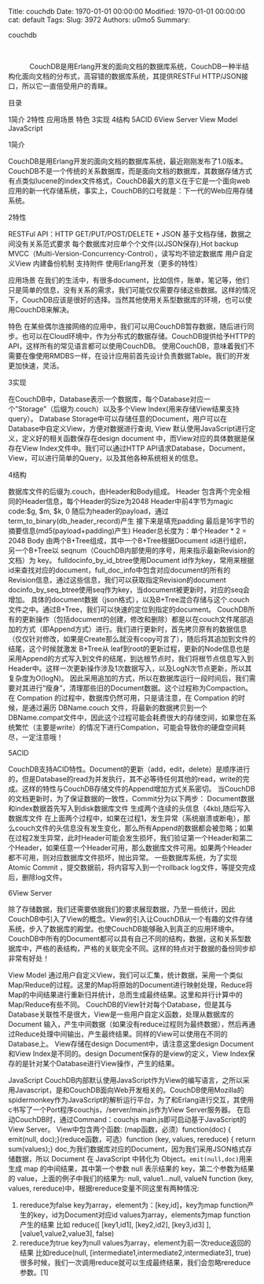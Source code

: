 Title: couchdb
Date: 1970-01-01 00:00:00
Modified: 1970-01-01 00:00:00
cat: default
Tags: 
Slug: 3972
Authors: u0mo5 
Summary: 



couchdb
 




 
 


 
 
       CouchDB是用Erlang开发的面向文档的数据库系统，CouchDB一种半结构化面向文档的分布式，高容错的数据库系统，其提供RESTFul HTTP/JSON接口，所以它一直倍受用户的青睐。
 








目录




1简介
2特性
应用场景
特色
3实现
4结构
5ACID
6View Server
View Model
JavaScript














1简介




CouchDB是用Erlang开发的面向文档的数据库系统，最近刚刚发布了1.0版本。CouchDB不是一个传统的关系数据库，而是面向文档的数据库，其数据存储方式有点类似lucene的index文件格式，CouchDB最大的意义在于它是一个面向web应用的新一代存储系统，事实上，CouchDB的口号就是：下一代的Web应用存储系统。





2特性




RESTFul API：HTTP GET/PUT/POST/DELETE + JSON
基于文档存储，数据之间没有关系范式要求
每个数据库对应单个个文件(以JSON保存),Hot backup
MVCC（Multi-Version-Concurrency-Control），读写均不锁定数据库
用户自定义View
内建备份机制
支持附件
使用Erlang开发（更多的特性）







应用场景
在我们的生活中，有很多document，比如信件，账单，笔记等，他们只是简单的信息，没有关系的需求，我们可能仅仅需要存储这些数据。这样的情况下，CouchDB应该是很好的选择。当然其他使用关系型数据库的环境，也可以使用CouchDB来解决。







特色
在某些偶尔连接网络的应用中，我们可以用CouchDB暂存数据，随后进行同步。也可以在Cloud环境中，作为分布式的数据存储。CouchDB提供给予HTTP的API，这样所有的常见语言都可以使用CouchDB。
使用CouchDB，意味着我们不需要在像使用RMDBS一样，在设计应用前首先设计负责数据Table。我们的开发更加快速，灵活。





3实现




在CouchDB中，Database表示一个数据库，每个Database对应一个”Storage”（后缀为.couch）以及多个View Index(用来存储View结果支持query）。
Database Storage中可以存储任意的Document，用户可以在Database中自定义View，方便对数据进行查询, View 默认使用JavaScript进行定义，定义好的相关函数保存在design document 中，而View对应的具体数据是保存在View Index文件中。我们可以通过HTTP API请求Database，Document，View，可以进行简单的Query，以及其他各种系统相关的信息。





4结构




数据库文件的后缀为.couch，由Header和Body组成。
Header
包含两个完全相同的Header信息，每个Header的Size为2048
Header中前4字节为magic code:$g, $m, $k, 0
随后为header的payload，通过term_to_binary(db_header_record)产生
接下来是填充padding
最后是16字节的摘要信息(md5(payload+padding)产生)
Header总长度为：单个Header * 2 = 2048
Body
由两个B+Tree组成，其中一个B+Tree根据Document id进行组织，另一个B+Tree以 seqnum（CouchDB内部使用的序号，用来指示最新Revision的文档）为 key。
fulldocinfo_by_id_btree使用Document id作为key，常用来根据id来查找对应的document，full_doc_info中包含对应document的所有的Revision信息，通过这些信息，我们可以获取指定Revision的document
docinfo_by_seq_btree使用seq作为key，当document被更新时，对应的seq会增加。
具体的document数据（json格式），以及B+Tree混合存储与这个.couch文件之中。通过B+Tree，我们可以快速的定位到指定的document。
CouchDB所有的更新操作（包括document的创建，修改和删除）都是以在couch文件尾部追加的方式（即Append方式）进行。我们进行更新时，首先拷贝原有的数据信息（仅仅针对修改，如果是Create那么就没有copy可言了），随后将其追加到文件的结尾，这个时候就激发 B+Tree从 leaf到root的更新过程，更新的Node信息也是采用Append的方式写入到文件的结尾，到达根节点时，我们将根节点信息写入到Header中。这样一次更新操作涉及1次数据写入，以及LogN次节点更新，所以其复杂度为O(logN)。
因此采用追加的方式，所以在数据库运行一段时间后，我们需要对其进行“瘦身”，清理那些旧的Document数据。这个过程称为Compaction。在 Compation 的过程中，数据库仍然可用，只是请注意，在 Compation 的时候，是通过遍历 DBName.couch 文件，将最新的数据拷贝到一个 DBName.compat文件中，因此这个过程可能会耗费很大的存储空间，如果您在系统繁忙（主要是write）的情况下进行Compation，可能会导致你的硬盘空间耗尽，一定注意哦！





5ACID




CouchDB支持ACID特性。Document的更新（add，edit，delete）是顺序进行的，但是Database的read为并发执行，其不必等待任何其他的read，write的完成。这样的特性与CouchDB存储文件的Append增加方式关系密切。
当CouchDB的文档更新时，为了保证数据的一致性，Commit分为以下两步：
Document数据和index数据首先写入到disk数据库文件
生成两个连续的头信息（4kb),随后写入数据库文件
在上面两个过程中，如果在过程1，发生异常（系统崩溃或断电），那么couch文件的头信息没有发生变化，那么所有Append的数据都会被忽略；如果在过程2发生异常，此时Header可能会发生损坏，我们验证第一个Header和第二个Header，如果任意一个Header可用，那么数据库文件可用。如果两个Header都不可用，则对应数据库文件损坏，抛出异常。
一些数据库系统，为了实现 Atomic Commit ，提交数据前，将内容写入到一个rollback log文件，等提交完成后，删除log文件。





6View Server




除了存储数据，我们还需要依据我们的要求展现数据，乃至一些统计，因此CouchDB中引入了View的概念。View的引入让CouchDB从一个有趣的文件存储系统，步入了数据库的殿堂。也使CouchDB能够融入到真正的应用环境中。
CouchDB中所有的Document都可以具有自己不同的结构，数据，这和关系型数据库中，严格的表结构，严格的关联完全不同。这样的特点对于数据的备份同步却非常有好处！







View Model
通过用户自定义View，我们可以汇集，统计数据，采用一个类似Map/Reduce的过程。这里的Map将原始的Document进行映射处理，Reduce将Map的中间结果进行重新归并统计，总而生成最终结果。这里和并行计算中的Map/Reduce有些不同。
CouchDB的View针对每个Database，但是其与Database关联性不是很大，View是一些用户自定义函数，处理从数据库的Document 输入，产生中间数据（如果没有reduce过程则为最终数据），然后再通过Reduce处理中间输出，产生最终结果。同样的View可以使用在不同的Database上。
View存储在design Document中，请注意这里design Document和View Index是不同的。design Document保存的是view的定义，View Index保存的是针对某个Database进行View操作，产生的结果。







JavaScript
CouchDB内部默认使用JavaScript作为View的编写语言，之所以采用Javascript，是和CouchDB面向Web开发相关的。CouchDB使用Mozilla的spidermonkey作为JavaScript的解析运行平台，为了和Erlang进行交互，其使用c书写了一个Port程序couchjs，/server/main.js作为View Server服务器。
在启动CouchDB时，通过Command：couchjs main.js即可启动基于JavaScript的View Server。
View中包含两个函数:
(map函数，必须）function(doc) { emit(null, doc);}(reduce函数，可选）function (key, values, rereduce) { return sum(values);}
doc,为我们数据库对应的Document，因为我们采用JSON格式存储数据，所以 Document 在 JavaScript 中转化为 Object。`emit(null,doc)`用来生成 map 的中间结果，其中第一个参数 null 表示结果的 key，第二个参数为结果的 value，上面的例子中我们的结果为:
null, value1...null, valueN
function (key, values, rereduce)中，根据rereduce变量不同这里有两种情况:
1. rereduce为false
key为array，element为：[key,id]，key为map function产生的key，id为Document对应id
values为array，elements为map function产生的结果
比如 reduce([ [key1,id1], [key2,id2], [key3,id3] ], [value1,value2,value3], false)
2. rereduce为true
key为null
values为array，element为前一次reduce返回的结果
比如reduce(null, [intermediate1,intermediate2,intermediate3], true)
很多时候，我们一次调用reduce就可以生成最终结果，我们会忽略rereduce参数。[1]









